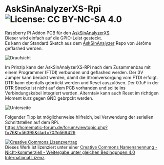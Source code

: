 # AskSinAnalyzerXS-Rpi     ![License: CC BY-NC-SA 4.0](https://img.shields.io/badge/License-CC%20BY--NC--SA%204.0-lightgrey.svg)
Raspberry Pi Addon PCB für den [AskSinAnalyzerXS](https://github.com/psi-4ward/AskSinAnalyzerXS).  
Dieser wird einfach auf die GPIO-Leist gesteckt.  
Es kann der Standard Sketch aus dem [AskSinAnalyzer](https://github.com/jp112sdl/AskSinAnalyzer) Repo von Jérôme geflashed werden.  

![Draufsicht](https://raw.githubusercontent.com/der-pw/AskSinAnalyzerXS-RPi/main/img/top.jpg)

Im Prinzip kann der AskSinAnalyzerXS-RPi nach dem Zusammenbau mit einem Programmer (FTDI) verbunden und geflashed werden.
Der 3V Jumper kann berückt werden, damit die Stromversorgung vom FTDI erfolgt. DTR kann ebenfalls gebrückt werden und Reset auszulösen.
Der 0.1uF in der DTR Strecke ist nicht auf dem PCB vorhanden und sollte ins Verbindungskabel integriert werden. Alterntaiv kann auch Reset im richtigen Moment kurz gegen GND gebrpckt werden.  

![Unterseite](https://raw.githubusercontent.com/der-pw/AskSinAnalyzerXS-RPi/main/img/Belegung.jpg)  

Folgender Tipp ist möglicherweise hilfreich, bei Verwendung der seriellen Schnittstellen auf dem RPi.  
https://homematic-forum.de/forum/viewtopic.php?f=76&t=56395&start=70#p569429 

[![Creative Commons Lizenzvertrag](https://i.creativecommons.org/l/by-nc-sa/4.0/88x31.png)](http://creativecommons.org/licenses/by-nc-sa/4.0/)  
Dieses Werk ist lizenziert unter einer [Creative Commons Namensnennung - Nicht-kommerziell - Weitergabe unter gleichen Bedingungen 4.0 International Lizenz](http://creativecommons.org/licenses/by-nc-sa/4.0/).
